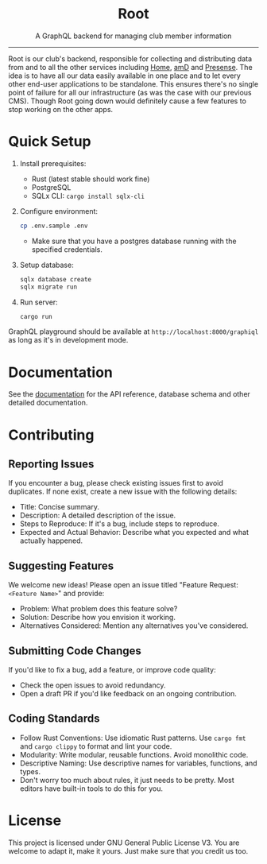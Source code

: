 <div align="center">
  <h1>Root</h1>
  <p>A GraphQL backend for managing club member information</p>
</div>

---

Root is our club's backend, responsible for collecting and distributing data from and to all the other services including [Home](https://www.github.com/amfoss/home), [amD](https://www.github.com/amfoss/amd) and [Presense](https://www.github.com/amfoss/presense). The idea is to have all our data easily available in one place and to let every other end-user applications to be standalone. This ensures there's no single point of failure for all our infrastructure (as was the case with our previous CMS). Though Root going down would definitely cause a few features to stop working on the other apps.

# Quick Setup

1. Install prerequisites:
   - Rust (latest stable should work fine)
   - PostgreSQL
   - SQLx CLI: `cargo install sqlx-cli`

2. Configure environment:
   ```bash
   cp .env.sample .env
   ```
   - Make sure that you have a postgres database running with the specified credentials.

3. Setup database:
   ```bash
   sqlx database create
   sqlx migrate run
   ```

4. Run server:
   ```bash
   cargo run
   ```

GraphQL playground should be available at `http://localhost:8000/graphiql` as long as it's in development mode.

# Documentation

See the [documentation](docs/docs.md) for the API reference, database schema and other detailed documentation.  

# Contributing

## Reporting Issues

If you encounter a bug, please check existing issues first to avoid duplicates. If none exist, create a new issue with the following details:

*  Title: Concise summary.
* Description: A detailed description of the issue.
*  Steps to Reproduce: If it's a bug, include steps to reproduce.
* Expected and Actual Behavior: Describe what you expected and what actually happened.

## Suggesting Features

We welcome new ideas! Please open an issue titled "Feature Request: `<Feature Name>`" and provide:

* Problem: What problem does this feature solve?
* Solution: Describe how you envision it working.
* Alternatives Considered: Mention any alternatives you've considered.

## Submitting Code Changes

If you'd like to fix a bug, add a feature, or improve code quality:

* Check the open issues to avoid redundancy.
* Open a draft PR if you'd like feedback on an ongoing contribution.

## Coding Standards

* Follow Rust Conventions: Use idiomatic Rust patterns. Use `cargo fmt` and `cargo clippy` to format and lint your code.
* Modularity: Write modular, reusable functions. Avoid monolithic code.
* Descriptive Naming: Use descriptive names for variables, functions, and types.
* Don't worry too much about rules, it just needs to be pretty. Most editors have built-in tools to do this for you. 

# License

This project is licensed under GNU General Public License V3. You are welcome to adapt it, make it yours. Just make sure that you credit us too.
